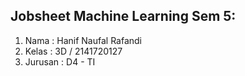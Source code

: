 ## Jobsheet Machine Learning Sem 5:
1. Nama : Hanif Naufal Rafandi
2. Kelas : 3D / 2141720127
3. Jurusan : D4 - TI
